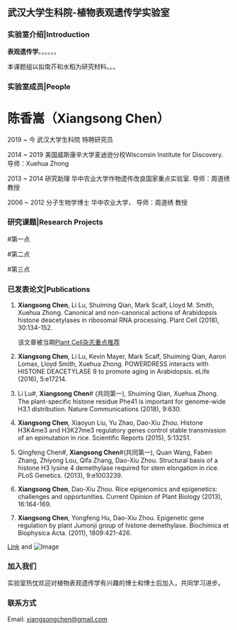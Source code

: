 ## 武汉大学生科院-植物表观遗传学实验室


### 实验室介绍|Introduction

**表观遗传学**。。。。。。

本课题组以拟南芥和水稻为研究材料。。。

### 实验室成员|People

# 陈香嵩（Xiangsong Chen）


2019 ~   今      武汉大学生科院 特聘研究员

2014 ~ 	2019	美国威斯康辛大学麦迪逊分校Wisconsin Institute for Discovery. 导师：Xuehua Zhong

2013 ~ 2014	研究助理	华中农业大学作物遗传改良国家重点实验室. 导师：周道绣 教授

2006 ~ 2012	分子生物学博士	华中农业大学， 导师：周道绣 教授

### 研究课题|Research Projects

#第一点

#第二点

#第三点


### 已发表论文|Publications

1. **Xiangsong Chen**, Li Lu, Shuiming Qian, Mark Scalf, Lloyd M. Smith, Xuehua Zhong. Canonical and non-canonical actions of Arabidopsis histone deacetylases in ribosomal RNA processing. Plant Cell (2018), 30:134-152. 
   
   该文章被当期[Plant Cell杂志重点推荐](https://plantae.org/recognizing-featured-plant-cell-first-authors-xiangsong-chen/)

2. **Xiangsong Chen**, Li Lu, Kevin Mayer, Mark Scalf, Shuiming Qian, Aaron Lomax, Lloyd Smith, Xuehua Zhong. POWERDRESS interacts with HISTONE DEACETYLASE 9 to promote aging in Arabidopsis. eLife (2016), 5:e17214.
3. Li Lu#, **Xiangsong Chen**# (共同第一), Shuiming Qian, Xuehua Zhong. The plant-specific histone residue Phe41 is important for genome-wide H3.1 distribution. Nature Communications (2018), 9:630. 
4. **Xiangsong Chen**, Xiaoyun Liu, Yu Zhao, Dao-Xiu Zhou. Histone H3K4me3 and H3K27me3 regulatory genes control stable transmission of an epimutation in rice. Scientific Reports (2015), 5:13251.
5. Qingfeng Chen#, **Xiangsong Chen**#(共同第一), Quan Wang, Faben Zhang, Zhiyong Lou, Qifa Zhang, Dao-Xiu Zhou. Structural basis of a histone H3 lysine 4 demethylase required for stem elongation in rice. PLoS Genetics. (2013), 9:e1003239.   
6.	**Xiangsong Chen**, Dao-Xiu Zhou. Rice epigenomics and epigenetics: challenges and opportunities. Current Opinion of Plant Biology (2013), 16:164-169. 
7.	**Xiangsong Chen**, Yongfeng Hu, Dao-Xiu Zhou. Epigenetic gene regulation by plant Jumonji group of histone demethylase. Biochimica et Biophysica Acta. (2011), 1809:421-426. 

[Link](url) and ![Image](src)


### 加入我们

实验室热忱欢迎对植物表观遗传学有兴趣的博士和博士后加入，共同学习进步。

### 联系方式
Email: xiangsongchen@gmail.com


